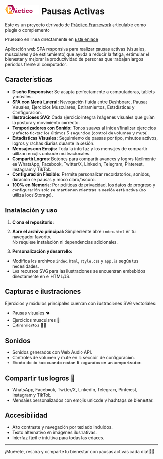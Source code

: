 # ![](https://github.com/unix4you2/practico/raw/master/img/logo.png) Pausas Activas

Este es un proyecto derivado de [Práctico Framework](https://www.practico.org//) articulable como plugin o complemento

Pruébalo en línea directamente en [Este enlace](https://pausas-activas.practico.run)

Aplicación web SPA responsiva para realizar pausas activas (visuales, musculares y de estiramiento) que ayuda a reducir la fatiga, estimular el bienestar y mejorar la productividad de personas que trabajan largos periodos frente al computador.

## Características

- **Diseño Responsive:** Se adapta perfectamente a computadoras, tablets y móviles.
- **SPA con Menú Lateral:** Navegación fluida entre Dashboard, Pausas Visuales, Ejercicios Musculares, Estiramientos, Estadísticas y Configuración.
- **Ilustraciones SVG:** Cada ejercicio integra imágenes visuales que guían la postura y movimiento correcto.
- **Temporizadores con Sonido:** Tonos suaves al iniciar/finalizar ejercicios y efecto tic-tac los últimos 5 segundos (control de volumen y mute).
- **Estadísticas Visuales:** Seguimiento de pausas por tipo, minutos activos, logros y rachas diarias durante la sesión.
- **Mensajes con Emojis:** Toda la interfaz y los mensajes de compartir utilizan emojis unicode motivacionales.
- **Compartir Logros:** Botones para compartir avances y logros fácilmente en WhatsApp, Facebook, Twitter/X, LinkedIn, Telegram, Pinterest, Instagram y TikTok.
- **Configuración Flexible:** Permite personalizar recordatorios, sonidos, duración de pausas y modo claro/oscuro.
- **100% en Memoria:** Por políticas de privacidad, los datos de progreso y configuración solo se mantienen mientras la sesión está activa (no utiliza localStorage).

## Instalación y uso

1. **Clona el repositorio:**

2. **Abre el archivo principal:**
Simplemente abre `index.html` en tu navegador favorito.  
No requiere instalación ni dependencias adicionales.

3. **Personalización y desarrollo:**
- Modifica los archivos `index.html`, `style.css` y `app.js` según tus necesidades.
- Los recursos SVG para las ilustraciones se encuentran embebidos directamente en el HTML/JS.

## Capturas e ilustraciones

Ejercicios y módulos principales cuentan con ilustraciones SVG vectoriales:

- Pausas visuales 👁️  
- Ejercicios musculares 💪  
- Estiramientos 🧘‍♂️  

## Sonidos

- Sonidos generados con Web Audio API.
- Controles de volumen y mute en la sección de configuración.
- Efecto de tic-tac cuando restan 5 segundos en un temporizador.

## Compartir tus logros 🚀

- WhatsApp, Facebook, Twitter/X, LinkedIn, Telegram, Pinterest, Instagram y TikTok.
- Mensajes personalizados con emojis unicode y hashtags de bienestar.

## Accesibilidad

- Alto contraste y navegación por teclado incluidos.
- Texto alternativo en imágenes ilustrativas.
- Interfaz fácil e intuitiva para todas las edades.

---
¡Muévete, respira y comparte tu bienestar con pausas activas cada día! 💚✨
